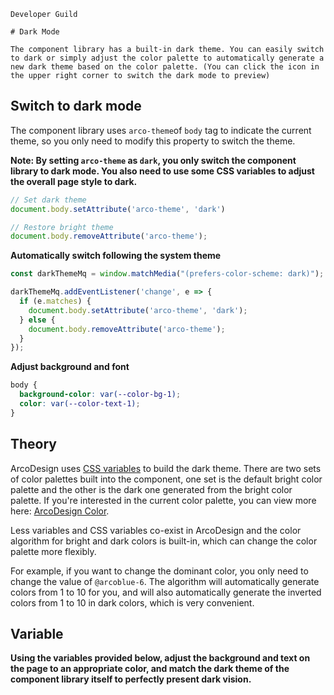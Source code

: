 `````
Developer Guild

# Dark Mode

The component library has a built-in dark theme. You can easily switch to dark or simply adjust the color palette to automatically generate a new dark theme based on the color palette. (You can click the icon in the upper right corner to switch the dark mode to preview)
`````

## Switch to dark mode

The component library uses `arco-theme`of `body` tag to indicate the current theme, so you only need to modify this property to switch the theme.

**Note: By setting `arco-theme` as `dark`, you only switch the component library to dark mode. You also need to use some CSS variables to adjust the overall page style to dark.**

```js
// Set dark theme
document.body.setAttribute('arco-theme', 'dark')

// Restore bright theme
document.body.removeAttribute('arco-theme');
```

**Automatically switch following the system theme**

```js
const darkThemeMq = window.matchMedia("(prefers-color-scheme: dark)");

darkThemeMq.addEventListener('change', e => {
  if (e.matches) {
    document.body.setAttribute('arco-theme', 'dark');
  } else {
    document.body.removeAttribute('arco-theme');
  }
});
```

**Adjust background and font**

```css
body {
  background-color: var(--color-bg-1);
  color: var(--color-text-1);
}
```

## Theory

ArcoDesign uses [CSS variables](https://developer.mozilla.org/zh-CN/docs/Web/CSS/--\*) to build the dark theme. There are two sets of color palettes built into the component, one set is the default bright color palette and the other is the dark one generated from the bright color palette. If you're interested in the current color palette, you can view more here: [ArcoDesign Color](/react/docs/palette).

Less variables and CSS variables co-exist in ArcoDesign and the color algorithm for bright and dark colors is built-in, which can change the color palette more flexibly.

For example, if you want to change the dominant color, you only need to change the value of `@arcoblue-6`. The algorithm will automatically generate colors from 1 to 10 for you, and will also automatically generate the inverted colors from 1 to 10 in dark colors, which is very convenient.

## Variable

**Using the variables provided below, adjust the background and text on the page to an appropriate color, and match the dark theme of the component library itself to perfectly present dark vision.**
